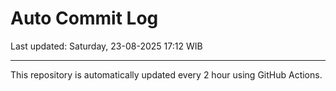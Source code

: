 # Auto Commit Log

Last updated: Saturday, 23-08-2025 17:12 WIB

---

This repository is automatically updated every 2 hour using GitHub Actions.
